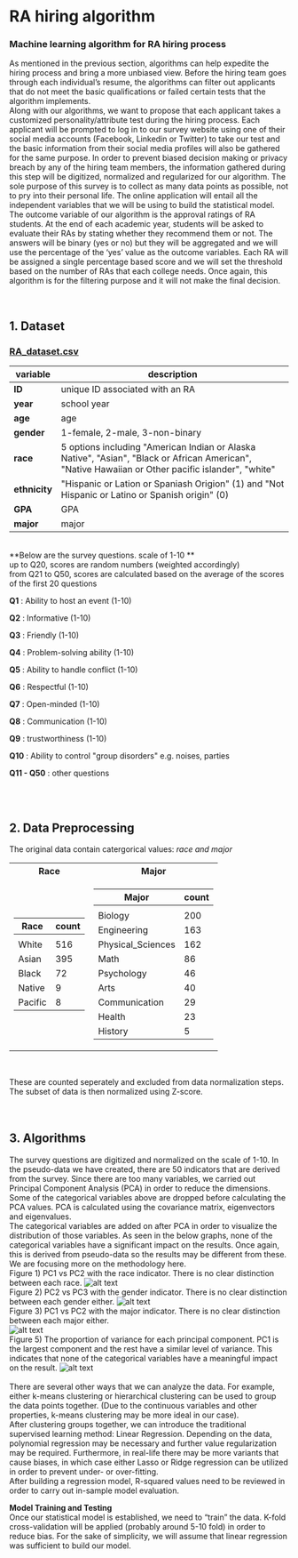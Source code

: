 # RA hiring algorithm
### Machine learning algorithm for RA hiring process
As mentioned in the previous section, algorithms can help expedite the hiring process and bring a more unbiased view. Before the hiring team goes through each individual’s resume, the algorithms can filter out applicants that do not meet the basic qualifications or failed certain tests that the algorithm implements. <br>
Along with our algorithms, we want to propose that each applicant takes a customized personality/attribute test during the hiring process. Each applicant will be prompted to log in to our survey website using one of their social media accounts (Facebook, Linkedin or Twitter) to take our test and the basic information from their social media profiles will also be gathered for the same purpose. In order to prevent biased decision making or privacy breach by any of the hiring team members, the information gathered during this step will be digitized, normalized and regularized for our algorithm. The sole purpose of this survey is to collect as many data points as possible, not to pry into their personal life. The online application will entail all the independent variables that we will be using to build the statistical model. <br>
The outcome variable of our algorithm is the approval ratings of RA students. At the end of each academic year, students will be asked to evaluate their RAs by stating whether they recommend them or not. The answers will be binary (yes or no) but they will be aggregated and we will use the percentage of  the ‘yes’ value as the outcome variables. Each RA will be assigned a single percentage based score and we will set the threshold based on the number of RAs that each college needs. Once again, this algorithm is for the filtering purpose and it will not make the final decision. <br>

<br>

## 1. Dataset 
### [RA_dataset.csv](https://github.com/jameshyojaelee/RA_hiring_algorithm/raw/main/RA_dataset.csv)
| variable      | description                                                                                                                                        |
|---------------|----------------------------------------------------------------------------------------------------------------------------------------------------|
| **ID**        | unique ID associated with an RA                                                                                                                    |
| **year**      | school year                                                                                                                                        |
| **age**       | age                                                                                                                                                |
| **gender**    | 1-female, 2-male, 3-non-binary                                                                                                                     |
| **race**      | 5 options including "American Indian or Alaska Native", "Asian", "Black or African American", "Native Hawaiian or Other pacific islander", "white" |
| **ethnicity** | "Hispanic or Lation or Spaniash Origion" (1) and "Not Hispanic or Latino or Spanish origin" (0)                                                    |
| **GPA**       | GPA                                                                                                                                                |
| **major**     | major                                                                                                                                              |
</br>
**Below are the survey questions. scale of 1-10 **
</br>
up to Q20, scores are random numbers (weighted accordingly) </br>
from Q21 to Q50, scores are calculated based on the average of the scores of the first 20 questions </br>

**Q1**  : Ability to host an event (1-10) </br>

**Q2**  : Informative (1-10) </br>

**Q3**  : Friendly (1-10) </br>

**Q4**  : Problem-solving ability (1-10) </br>

**Q5**  : Ability to handle conflict (1-10) </br>

**Q6** : Respectful (1-10) </br>

**Q7** : Open-minded (1-10) </br>

**Q8** : Communication (1-10) </br>

**Q9** : trustworthiness (1-10) </br>

**Q10** : Ability to control "group disorders" e.g. noises, parties</br>

**Q11 - Q50** : other questions </br>

</br>
</br>

## 2. Data Preprocessing
The original data contain catergorical values: *race and major* </br>

<table>
<tr><th> Race </th><th> Major </th></tr>
<tr><td>

| Race    | count |
|---------|-------|
|         |       |
| White   | 516   |
| Asian   | 395   |
| Black   | 72    |
| Native  | 9     |
| Pacific | 8     |

</td><td>

| Major             | count |
|-------------------|-------|
|                   |       |
| Biology           | 200   |
| Engineering       | 163   |
| Physical_Sciences | 162   |
| Math              | 86    |
| Psychology        | 46    |
| Arts              | 40    |
| Communication     | 29    |
| Health            | 23    |
| History           | 5     |

</td></tr> </table>

</br>

These are counted seperately and excluded from data normalization steps. </br>
The subset of data is then normalized using Z-score. </br>
</br>
</br>

## 3. Algorithms

The survey questions are digitized and normalized on the scale of 1-10. In the pseudo-data we have created, there are 50 indicators that are derived from the survey. Since there are too many variables, we carried out Principal Component Analysis (PCA) in order to reduce the dimensions. Some of the categorical variables above are dropped before calculating the PCA values. PCA is calculated using the covariance matrix, eigenvectors and eigenvalues. </br>
The categorical variables are added on after PCA in order to visualize the distribution of those variables. As seen in the below graphs, none of the categorical variables have a significant impact on the results. Once again, this is derived from pseudo-data so the results may be different from these. We are focusing more on the methodology here. 
</br>
Figure 1) PC1 vs PC2 with the race indicator. There is no clear distinction between each race. 
![alt text](https://github.com/jameshyojaelee/RA_hiring_algorithm/blob/main/PC1%20vs%20PC2%20(Race).JPG) 
</br>
Figure 2) PC2 vs PC3 with the gender indicator. There is no clear distinction between each gender either. 
![alt text](https://github.com/jameshyojaelee/RA_hiring_algorithm/blob/main/PC2%20vs%20PC3%20(gender).JPG)
</br>
Figure 3) PC1 vs PC2 with the major indicator. There is no clear distinction between each major either.  
![alt text](https://github.com/jameshyojaelee/RA_hiring_algorithm/blob/main/PC1%20vs%20PC3%20(Major).JPG)
</br>
Figure 5) The proportion of variance for each principal component. PC1 is the largest component and the rest have a similar level of variance. This indicates that none of the categorical variables have a meaningful impact on the result. 
![alt text](https://github.com/jameshyojaelee/RA_hiring_algorithm/blob/main/Principal%20Component%20Variance%20Proportion.JPG)
</br>
</br>
There are several other ways that we can analyze the data. For example, either k-means clustering or hierarchical clustering can be used to group the data points together. (Due to the continuous variables and other properties, k-means clustering may be more ideal in our case). </br>
After clustering groups together, we can introduce the traditional supervised learning method: Linear Regression. Depending on the data, polynomial regression may be necessary and further value regularization may be required. Furthermore, in real-life there may be more variants that cause biases, in which case either Lasso or Ridge regression can be utilized in order to prevent under- or over-fitting.  </br>
  After building a regression model, R-squared values need to be reviewed in order to carry out in-sample model evaluation. </br>

**Model Training and Testing** </br>
Once our statistical model is established, we need to “train” the data. K-fold cross-validation will be applied (probably around 5-10 fold) in order to reduce bias. For the sake of simplicity, we will assume that linear regression was sufficient to build our model. </br>
